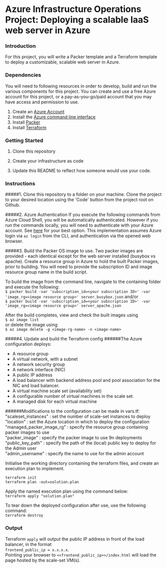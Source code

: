 # Azure Infrastructure Operations Project: Deploying a scalable IaaS web server in Azure

### Introduction
For this project, you will write a Packer template and a Terraform template to deploy a customizable, scalable web server in Azure.

### Dependencies
You will need to following resources in order to develop, build and run the various components for this project.
You can create and use a free Azure account for this project, or a pay-as-you-go/paid account that you may have access and permission to use. 

1. Create an [Azure Account](https://portal.azure.com) 
2. Install the [Azure command line interface](https://docs.microsoft.com/en-us/cli/azure/install-azure-cli?view=azure-cli-latest)
3. Install [Packer](https://www.packer.io/downloads)
4. Install [Terraform](https://www.terraform.io/downloads.html)

### Getting Started
1. Clone this repository

2. Create your infrastructure as code

3. Update this README to reflect how someone would use your code.

### Instructions
#####1. Clone this repository to a folder on your machine.
Clone the project to your desired location using the 'Code' button from the project root on Github.

#####2. Azure Authentication
If you execute the following commands from Azure Cloud Shell, you will be automatically authenticated. However if you
run the commands locally, you will need to authenticate with your Azure account.
See [here](https://docs.microsoft.com/en-us/cli/azure/authenticate-azure-cli) for your best option.
This implementation assumes Azure login via `az login` from the CLI, and authentication via the opened web browser.

#####3. Build the Packer OS image to use.
Two packer images are provided - each identical except for the web server installed (busybox vs apache).
Create a resource group in Azure to hold the built Packer images, prior to building. You will need to provide the 
subscription ID and image resource group name in the build script.

To build the image from the command line, navigate to the containing folder and execute the following:  
`$ packer build -var 'subscription_id=<your subscription ID>' -var 'image_rg=<image resource group>' server_busybox.json` and/or  
`$ packer build -var 'subscription_id=<your subscription ID>' -var 'image_rg=<image resource group>' server_apache.json` 

After the build completes, view and check the built images using  
`$ az image list`  
or delete the image using  
`$ az image delete -g <image-rg-name> -n <image-name>`
 
#####4. Update and build the Terraform config
######The Azure configuration deploys:
- A resource group
- A virtual network, with a subnet
- A network security group
- A network interface (NIC)
- A public IP address
- A load balancer with backend address pool and pool association for the NIC and load balancer.
- A virtual machine scale set (availability set)
- A configurable number of virtual machines in the scale set. 
- A managed disk for each virtual machine 

######Modifications to the configuration can be made in vars.tf:
"scaleset_instances" : set the number of scale-set instances to deploy  
"location" : set the Azure location in which to deploy the configuration  
"managed_packer_image_rg" : specify the resource group containing packer images to use  
"packer_image" : specify the packer image to use 9n deployments  
"public_key_path" : specify the path of the (local) public key to deploy for the Admin user  
"admin_username" : specify the name to use for the admin account  
 
Initialise the working directory containing the terraform files, and create an execution plan to implement.  
```
terraform init
terraform plan -out=solution.plan
```
Apply the named execution plan using the command below:   
`terraform apply "solution.plan"`  

To tear down the deployed configuration after use, use the following command:  
`terraform destroy`
 
### Output
Terraform `apply` will output the public IP address in front of the load balancer, in the format  
`frontend_public_ip = x.x.x.x`.  
Pointing your browser to `<<frontend_public_ip>>/index.html` will load the page hosted by the scale-set VM(s).

